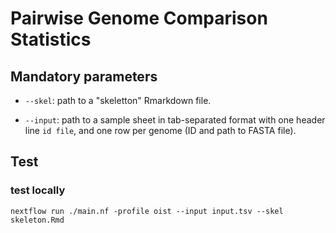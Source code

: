 # Pairwise Genome Comparison Statistics

## Mandatory parameters

 * `--skel`: path to a "skeletton" Rmarkdown file.

 * `--input`: path to a sample sheet in tab-separated format with one header
   line `id	file`, and one row per genome (ID and path to FASTA file).

## Test

### test locally

    nextflow run ./main.nf -profile oist --input input.tsv --skel skeleton.Rmd
